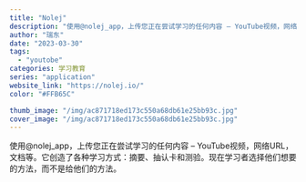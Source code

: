 ```yaml
---
title: "Nolej"
description: "使用@nolej_app，上传您正在尝试学习的任何内容 – YouTube视频，网络URL，文档等。它创造了各种学习方式"
author: "瑞东"
date: "2023-03-30"
tags:
  - "youtobe"
categories: 学习教育
series: "application"
website_link: "https://nolej.io/"
color: "#FFB65C"

thumb_image: "/img/ac871718ed173c550a68db61e25bb93c.jpg"
cover_image: "/img/ac871718ed173c550a68db61e25bb93c.jpg"
---
```


使用@nolej_app，上传您正在尝试学习的任何内容 – YouTube视频，网络URL，文档等。它创造了各种学习方式：摘要、抽认卡和测验。现在学习者选择他们想要的方法，而不是给他们的方法。